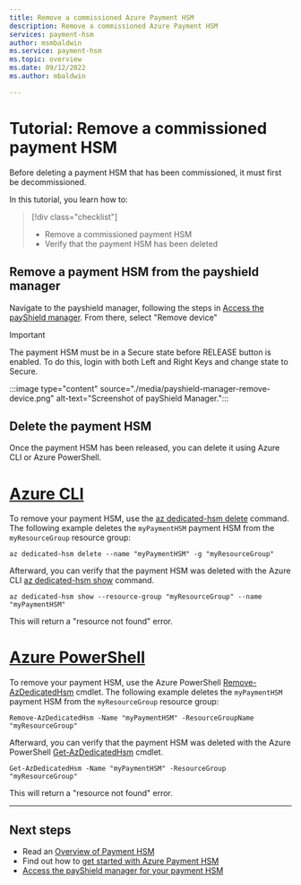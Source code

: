 ```yaml
---
title: Remove a commissioned Azure Payment HSM
description: Remove a commissioned Azure Payment HSM
services: payment-hsm
author: msmbaldwin
ms.service: payment-hsm
ms.topic: overview
ms.date: 09/12/2022
ms.author: mbaldwin

---
```

# Tutorial: Remove a commissioned payment HSM

Before deleting a payment HSM that has been commissioned, it must first be decommissioned.

In this tutorial, you learn how to:

> [!div class="checklist"]
> * Remove a commissioned payment HSM
> * Verify that the payment HSM has been deleted

## Remove a payment HSM from the payshield manager

Navigate to the payshield manager, following the steps in [Access the payShield manager](access-payshield-manager.md#access-the-payshield-manager). From there, select "Remove device"

> [!IMPORTANT]
> The payment HSM must be in a Secure state before RELEASE button is enabled. To do this, login with both Left and Right Keys and change state to Secure.

:::image type="content" source="./media/payshield-manager-remove-device.png" alt-text="Screenshot of payShield Manager.":::

## Delete the payment HSM

Once the payment HSM has been released, you can delete it using Azure CLI or Azure PowerShell.

# [Azure CLI](#tab/azure-cli)

To remove your payment HSM, use the [az dedicated-hsm delete](/cli/azure/dedicated-hsm#az-dedicated-hsm-delete) command. The following example deletes the `myPaymentHSM` payment HSM from the `myResourceGroup` resource group:

```azurecli-interactive
az dedicated-hsm delete --name "myPaymentHSM" -g "myResourceGroup"
```

Afterward, you can verify that the payment HSM was deleted with the Azure CLI [az dedicated-hsm show](/cli/azure/dedicated-hsm#az-dedicated-hsm-show) command.

```azurecli-interactive
az dedicated-hsm show --resource-group "myResourceGroup" --name "myPaymentHSM"
```

This will return a "resource not found" error.

# [Azure PowerShell](#tab/azure-powershell)

To remove your payment HSM, use the Azure PowerShell [Remove-AzDedicatedHsm](/powershell/module/az.dedicatedhsm/remove-azdedicatedhsm) cmdlet. The following example deletes the `myPaymentHSM` payment HSM from the `myResourceGroup` resource group:

```azurepowershell-interactive
Remove-AzDedicatedHsm -Name "myPaymentHSM" -ResourceGroupName "myResourceGroup"
```

Afterward, you can verify that the payment HSM was deleted with the Azure PowerShell [Get-AzDedicatedHsm](/powershell/module/az.dedicatedhsm/get-azdedicatedhsm) cmdlet.

```azurepowershell-interactive
Get-AzDedicatedHsm -Name "myPaymentHSM" -ResourceGroup "myResourceGroup"
```

This will return a "resource not found" error.

---

## Next steps

- Read an [Overview of Payment HSM](overview.md)
- Find out how to [get started with Azure Payment HSM](getting-started.md)
- [Access the payShield manager for your payment HSM](access-payshield-manager.md)